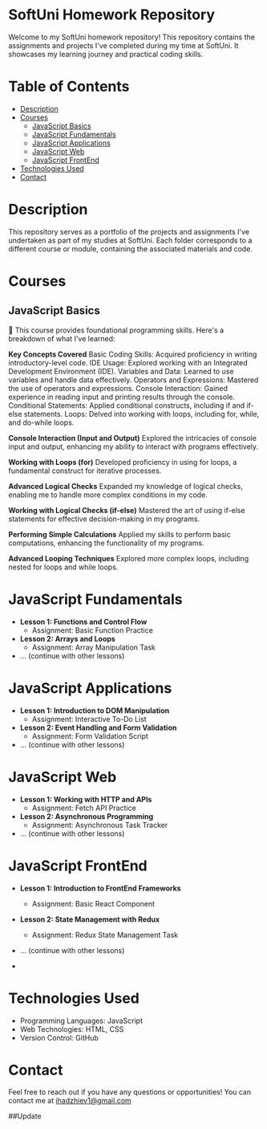 # SoftUni Homework Repository

Welcome to my SoftUni homework repository! This repository contains the assignments and projects I've completed during my time at SoftUni. It showcases my learning journey and practical coding skills.

# Table of Contents

- [Description](#description)
- [Courses](#courses)
  - [JavaScript Basics](#javascript-basics)
  - [JavaScript Fundamentals](#javascript-fundamentals)
  - [JavaScript Applications](#javascript-applications)
  - [JavaScript Web](#javascript-web)
  - [JavaScript FrontEnd](#javascript-frontend)
- [Technologies Used](#technologies-used)
- [Contact](#contact)



# Description


This repository serves as a portfolio of the projects and assignments I've undertaken as part of my studies at SoftUni. Each folder corresponds to a different course or module, containing the associated materials and code.



# Courses


## JavaScript Basics

   🚀 This course provides foundational programming skills. Here's a breakdown of what I've learned:

  __Key Concepts Covered__
  Basic Coding Skills: Acquired proficiency in writing introductory-level code.
  IDE Usage: Explored working with an Integrated Development Environment (IDE).
  Variables and Data: Learned to use variables and handle data effectively.
  Operators and Expressions: Mastered the use of operators and expressions.
  Console Interaction: Gained experience in reading input and printing results through the console.
  Conditional Statements: Applied conditional constructs, including if and if-else statements.
  Loops: Delved into working with loops, including for, while, and do-while loops.
  
  __Console Interaction (Input and Output)__
  Explored the intricacies of console input and output, enhancing my ability to interact with programs effectively.

  __Working with Loops (for)__
  Developed proficiency in using for loops, a fundamental construct for iterative processes.

  __Advanced Logical Checks__
  Expanded my knowledge of logical checks, enabling me to handle more complex conditions in my code.

  __Working with Logical Checks (if-else)__
  Mastered the art of using if-else statements for effective decision-making in my programs.

  __Performing Simple Calculations__
  Applied my skills to perform basic computations, enhancing the functionality of my programs.

  __Advanced Looping Techniques__
  Explored more complex loops, including nested for loops and while loops.
  

# JavaScript Fundamentals

- **Lesson 1: Functions and Control Flow**
  - Assignment: Basic Function Practice
- **Lesson 2: Arrays and Loops**
  - Assignment: Array Manipulation Task
- ... (continue with other lessons)

# JavaScript Applications

- **Lesson 1: Introduction to DOM Manipulation**
  - Assignment: Interactive To-Do List
- **Lesson 2: Event Handling and Form Validation**
  - Assignment: Form Validation Script
- ... (continue with other lessons)

# JavaScript Web

- **Lesson 1: Working with HTTP and APIs**
  - Assignment: Fetch API Practice
- **Lesson 2: Asynchronous Programming**
  - Assignment: Asynchronous Task Tracker
- ... (continue with other lessons)

# JavaScript FrontEnd

- **Lesson 1: Introduction to FrontEnd Frameworks**
  - Assignment: Basic React Component
- **Lesson 2: State Management with Redux**
  - Assignment: Redux State Management Task
- ... (continue with other lessons)

- 
# Technologies Used

- Programming Languages: JavaScript
- Web Technologies: HTML, CSS
- Version Control: GitHub

# Contact
Feel free to reach out if you have any questions or opportunities! You can contact me at ihadzhiev1@gmail.com

##Update


